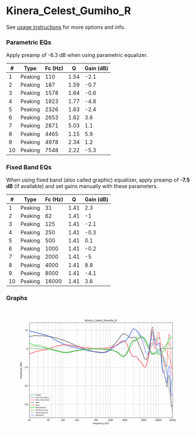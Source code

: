 # Kinera_Celest_Gumiho_R
See [usage instructions](https://github.com/jaakkopasanen/AutoEq#usage) for more options and info.

### Parametric EQs
Apply preamp of -6.3 dB when using parametric equalizer.

|   # | Type    |   Fc (Hz) |    Q |   Gain (dB) |
|-----|---------|-----------|------|-------------|
|   1 | Peaking |       110 | 1.54 |        -2.1 |
|   2 | Peaking |       187 | 1.59 |        -0.7 |
|   3 | Peaking |      1578 | 1.64 |        -0.6 |
|   4 | Peaking |      1923 | 1.77 |        -4.8 |
|   5 | Peaking |      2326 | 1.63 |        -2.4 |
|   6 | Peaking |      2653 | 1.62 |         3.6 |
|   7 | Peaking |      2871 | 5.03 |         1.1 |
|   8 | Peaking |      4465 | 1.15 |         5.9 |
|   9 | Peaking |      4978 | 2.34 |         1.2 |
|  10 | Peaking |      7548 | 2.22 |        -5.3 |

### Fixed Band EQs
When using fixed band (also called graphic) equalizer, apply preamp of **-7.5 dB** (if available) and set gains manually with these parameters.

|   # | Type    |   Fc (Hz) |    Q |   Gain (dB) |
|-----|---------|-----------|------|-------------|
|   1 | Peaking |        31 | 1.41 |         2.3 |
|   2 | Peaking |        62 | 1.41 |        -1   |
|   3 | Peaking |       125 | 1.41 |        -2.1 |
|   4 | Peaking |       250 | 1.41 |        -0.3 |
|   5 | Peaking |       500 | 1.41 |         0.1 |
|   6 | Peaking |      1000 | 1.41 |        -0.2 |
|   7 | Peaking |      2000 | 1.41 |        -5   |
|   8 | Peaking |      4000 | 1.41 |         8.8 |
|   9 | Peaking |      8000 | 1.41 |        -4.1 |
|  10 | Peaking |     16000 | 1.41 |         3.6 |

### Graphs
![](./Kinera_Celest_Gumiho_R.png)
